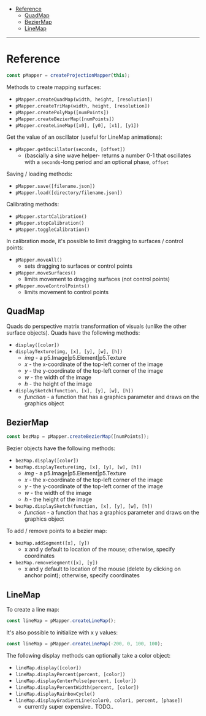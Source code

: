 - [Reference](#reference)
  - [QuadMap](#quadmap)
  - [BezierMap](#beziermap)
  - [LineMap](#linemap)

---
# Reference 

```javascript
const pMapper = createProjectionMapper(this);
```
  
Methods to create mapping surfaces:
* `pMapper.createQuadMap(width, height, [resolution])`
* `pMapper.createTriMap(width, height, [resolution])`
* `pMapper.createPolyMap([numPoints])`
* `pMapper.createBezierMap([numPoints])`
* `pMapper.createLineMap([x0], [y0], [x1], [y1])`


Get the value of an oscillator (useful for LineMap animations):
* `pMapper.getOscillator(seconds, [offset])`
  * (bascially a sine wave helper- returns a number 0-1 that oscillates with a `seconds`-long period and an optional phase, `offset`
  
Saving / loading methods:
* `pMapper.save([filename.json])`
* `pMapper.load([directory/filename.json])`
  
Calibrating methods:
* `pMapper.startCalibration()`
* `pMapper.stopCalibration()`
* `pMapper.toggleCalibration()`
  
In calibration mode, it's possible to limit dragging to surfaces / control points:
* `pMapper.moveAll()`
  * sets dragging to surfaces or control points
* `pMapper.moveSurfaces()`
  * limits movement to dragging surfaces (not control points)
* `pMapper.moveControlPoints()`
  * limits movement to control points
  
## QuadMap
Quads do perspective matrix transformation of visuals (unlike the other surface objects). Quads have the following methods:
* `display([color])`
* `displayTexture(img, [x], [y], [w], [h])`
  * *img* - a p5.Image|p5.Element|p5.Texture
  * *x* - the x-coordinate of the top-left corner of the image
  * *y* - the y-coordinate of the top-left corner of the image
  * *w* - the width of the image
  * *h* - the height of the image
* `displaySketch(function, [x], [y], [w], [h])`
  * *function* - a function that has a graphics parameter and draws on the graphics object 

## BezierMap

```javascript
const bezMap = pMapper.createBezierMap([numPoints]);
```
  
Bezier objects have the following methods:
* `bezMap.display([color])`
* `bezMap.displayTexture(img, [x], [y], [w], [h])`
  * *img* - a p5.Image|p5.Element|p5.Texture
  * *x* - the x-coordinate of the top-left corner of the image
  * *y* - the y-coordinate of the top-left corner of the image
  * *w* - the width of the image
  * *h* - the height of the image
* `bezMap.displaySketch(function, [x], [y], [w], [h])`
  * *function* - a function that has a graphics parameter and draws on the graphics object 

To add / remove points to a bezier map:
* `bezMap.addSegment([x], [y])`
  * x and y default to location of the mouse; otherwise, specify coordinates
* `bezMap.removeSegment([x], [y])`
  * x and y default to location of the mouse (delete by clicking on anchor point); otherwise, specify coordinates

## LineMap

To create a line map:
```javascript
const lineMap = pMapper.createLineMap();
```

It's also possible to initialize with x y values:
```javascript
const lineMap = pMapper.createLineMap(-200, 0, 100, 100);
```

The following display methods can optionally take a color object:
* `lineMap.display([color])`
* `lineMap.displayPercent(percent, [color])`
* `lineMap.displayCenterPulse(percent, [color])`
* `lineMap.displayPercentWidth(percent, [color])`
* `lineMap.displayRainbowCycle()`
* `lineMap.displayGradientLine(color0, color1, percent, [phase])`
  * currently super expensive.. TODO..

